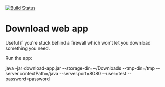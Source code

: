 [![Build Status](https://travis-ci.org/brad-uk/download-app.svg?branch=master)](https://travis-ci.org/brad-uk/download-app)

Download web app
================

Useful if you're stuck behind a firewall which won't let you download something you need.

Run the app:

java -jar download-app.jar --storage-dir=~/Downloads --tmp-dir=/tmp --server.contextPath=/java --server.port=8080 --user=test --password=password

